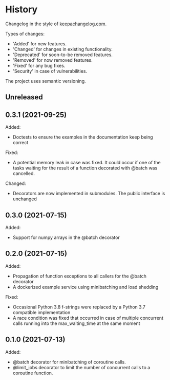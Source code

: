 # History
Changelog in the style of [keepachangelog.com](https://keepachangelog.com/).

Types of changes:
* 'Added' for new features.
* 'Changed' for changes in existing functionality.
* 'Deprecated' for soon-to-be removed features.
* 'Removed' for now removed features.
* 'Fixed' for any bug fixes.
* 'Security' in case of vulnerabilities.

The project uses semantic versioning.

## Unreleased

## 0.3.1 (2021-09-25)
Added: 
* Doctests to ensure the examples in the documentation keep being correct

Fixed:
* A potential memory leak in case was fixed. It could occur if one of the tasks waiting for the
  result of a function decorated with @batch was cancelled.

Changed:
* Decorators are now implemented in submodules. The public interface is unchanged

## 0.3.0 (2021-07-15)
Added:
* Support for numpy arrays in the @batch decorator

## 0.2.0 (2021-07-15)
Added:
* Propagation of function exceptions to all callers for the @batch decorator
* A dockerized example service using minibatching and load shedding

Fixed:
* Occasional Python 3.8 f-strings were replaced by a Python 3.7 compatible implementation
* A race condition was fixed that occurred in case of multiple concurrent calls running into the
  max_waiting_time at the same moment

## 0.1.0 (2021-07-13)
Added:
* @batch decorator for minibatching of coroutine calls.
* @limit_jobs decorator to limit the number of concurrent calls to a coroutine function.
